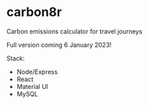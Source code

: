 # carbon8r

Carbon emissions calculator for travel journeys

Full version coming 6 January 2023!

Stack:
- Node/Express
- React
- Material UI
- MySQL
